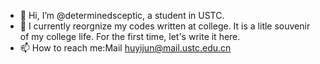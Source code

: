 - 👋 Hi, I’m @determinedsceptic, a student in USTC.
- 🌱 I currently reorgnize my codes written at college. It is a litle souvenir of my college life. For the first time, let's write it here.
- 📫 How to reach me:Mail huyijun@mail.ustc.edu.cn


